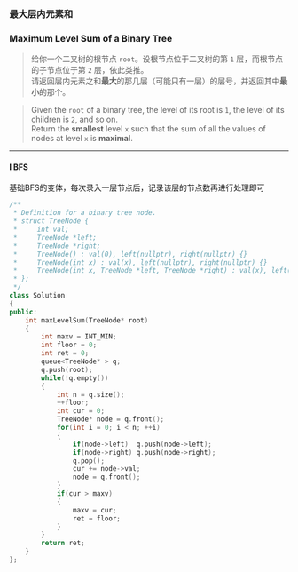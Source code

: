 ### 最大层内元素和
### Maximum Level Sum of a Binary Tree

> 给你一个二叉树的根节点 `root`。设根节点位于二叉树的第 `1` 层，而根节点的子节点位于第 `2` 层，依此类推。  
> 请返回层内元素之和**最大**的那几层（可能只有一层）的层号，并返回其中**最小**的那个。  

> Given the `root` of a binary tree, the level of its root is `1`, the level of its children is `2`, and so on.  
> Return the **smallest** level `x` such that the sum of all the values of nodes at level `x` is **maximal**.  

----------

#### I BFS

基础BFS的变体，每次录入一层节点后，记录该层的节点数再进行处理即可  

```cpp
/**
 * Definition for a binary tree node.
 * struct TreeNode {
 *     int val;
 *     TreeNode *left;
 *     TreeNode *right;
 *     TreeNode() : val(0), left(nullptr), right(nullptr) {}
 *     TreeNode(int x) : val(x), left(nullptr), right(nullptr) {}
 *     TreeNode(int x, TreeNode *left, TreeNode *right) : val(x), left(left), right(right) {}
 * };
 */
class Solution 
{
public:
    int maxLevelSum(TreeNode* root) 
    {
        int maxv = INT_MIN;
        int floor = 0;
        int ret = 0;
        queue<TreeNode* > q;
        q.push(root);
        while(!q.empty())
        {
            int n = q.size();
            ++floor;
            int cur = 0;
            TreeNode* node = q.front();
            for(int i = 0; i < n; ++i)
            {
                if(node->left)  q.push(node->left);
                if(node->right) q.push(node->right);
                q.pop();
                cur += node->val;
                node = q.front();
            }
            if(cur > maxv)
            {
                maxv = cur;
                ret = floor;
            }
        }
        return ret;
    }
};
```
